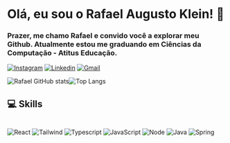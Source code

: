 # Olá, eu sou o Rafael Augusto Klein! 🫡

### Prazer, me chamo Rafael e convido você a explorar meu Github. Atualmente estou me graduando em Ciências da Computação - Atitus Educação.

[![Instagram](https://img.shields.io/badge/Instagram-E4405F?style=for-the-badge&logo=instagram&logoColor=white)](https://www.instagram.com/rklein_/)
[![Linkedin](https://img.shields.io/badge/LinkedIn-0077B5?style=for-the-badge&logo=linkedin&logoColor=white)](https://www.linkedin.com/in/rafael-augusto-klein-0a9770268/?originalSubdomain=br)
[![Gmail](https://img.shields.io/badge/Gmail-D14836?style=for-the-badge&logo=gmail&logoColor=white)](rafael.augustoklein04@gmail.com)

![Rafael  GitHub stats](https://github-readme-stats.vercel.app/api?username=rklein7&show_icons=true&theme=radical)![Top Langs](https://github-readme-stats.vercel.app/api/top-langs/?username=rklein7&layout=compact&theme=radical)

## 💻 Skills

<div style ="display: inline_block"><br/>
    <img align ="center" alt = "React" src="https://img.shields.io/badge/CSS3-1572B6?style=for-the-badge&logo=css3&logoColor=white"/>
    <img align ="center" alt = "Tailwind" src="https://img.shields.io/badge/CSS3-1572B6?style=for-the-badge&logo=css3&logoColor=white"/>
    <img align ="center" alt = "Typescript" src="https://img.shields.io/badge/CSS3-1572B6?style=for-the-badge&logo=css3&logoColor=white"/>
    <img align ="center" alt = "JavaScript" src="https://img.shields.io/badge/CSS3-1572B6?style=for-the-badge&logo=css3&logoColor=white"/>
    <img align ="center" alt = "Node" src="https://img.shields.io/badge/Java-ED8B00?style=for-the-badge&logo=openjdk&logoColor=white"/>
    <img align ="center" alt = "Java" src="https://img.shields.io/badge/Java-ED8B00?style=for-the-badge&logo=openjdk&logoColor=white"/>
    <img align ="center" alt = "Spring" src="https://img.shields.io/badge/Java-ED8B00?style=for-the-badge&logo=openjdk&logoColor=white"/>
</div>

